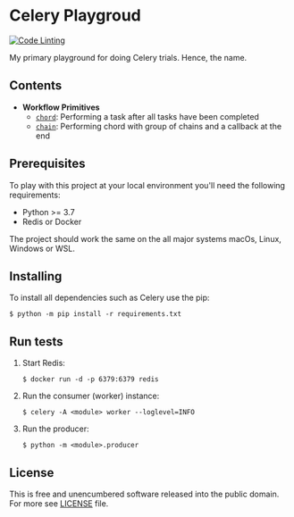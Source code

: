 # Celery Playgroud

[![Code Linting][actions-badge]][actions link]

My primary playground for doing Celery trials. Hence, the name.


## Contents


- **Workflow Primitives**
  - [`chord`][workflow]: Performing a task after all tasks have been completed
  - [`chain`][chain]: Performing chord with group of chains and a callback at the end

## Prerequisites

To play with this project at your local environment you'll need the following
requirements:

- Python >= 3.7
- Redis or Docker

The project should work the same on the all major systems macOs, Linux,
Windows or WSL.

## Installing

To install all dependencies such as Celery use the pip:

```
$ python -m pip install -r requirements.txt
```

## Run tests

1. Start Redis:
   ```
   $ docker run -d -p 6379:6379 redis
   ```

2. Run the consumer (worker) instance:
   ```
   $ celery -A <module> worker --loglevel=INFO
   ```

3. Run the producer:
   ```
   $ python -m <module>.producer
   ```

## License

This is free and unencumbered software released into the public domain.
For more see [LICENSE][license] file.

[actions link]: https://github.com/sergeyklay/celerypg/actions/workflows/cs.yml
[actions-badge]: https://github.com/sergeyklay/celerypg/actions/workflows/cs.yml/badge.svg
[workflow]: https://github.com/sergeyklay/celerypg/tree/master/workflow
[chain]: https://github.com/sergeyklay/celerypg/tree/master/chain
[license]: https://github.com/sergeyklay/celerypg/blob/master/LICENSE
